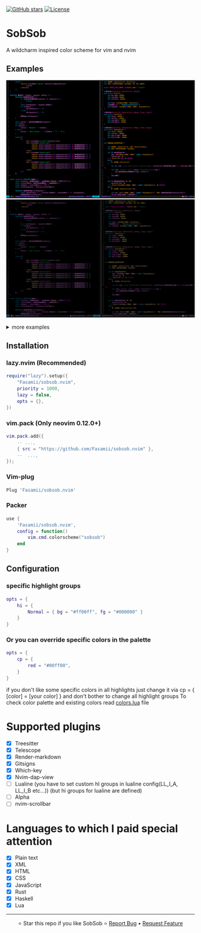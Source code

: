 [![GitHub stars](https://img.shields.io/github/stars/Fasamii/sobsob.nvim?style=flat-square&logo=github)](https://github.com/Fasamii/sobsob.nvim/stargazers)
[![License](https://img.shields.io/github/license/Fasamii/sobsob.nvim?style=flat-square)](LICENSE)
# SobSob
A wildcharm inspired color scheme for vim and nvim
## Examples
![sobsob example](examples/sobsob-light.png)
![hliphlip example](examples/hliphlip-dark.png)

<details>
<summary>more examples</summary>

![Telescope](examples/Telescope.png)

</details>

## Installation 
### lazy.nvim (Recommended)
```lua
require("lazy").setup({
    "Fasamii/sobsob.nvim",
    priority = 1000,
    lazy = false,
    opts = {},
})
```
### vim.pack (Only neovim 0.12.0+)
```lua
vim.pack.add({
    -- ...,
    { src = "https://github.com/Fasamii/sobsob.nvim" },
    --  ...,
});
```
### Vim-plug
```lua
Plug 'Fasamii/sobsob.nvim'
```
### Packer
```lua
use {
    'Fasamii/sobsob.nvim',
    config = function()
        vim.cmd.colorscheme("sobsob")
    end
}
```
## Configuration
### specific highlight groups
```lua
opts = {
    hi = {
        Normal = { bg = "#ff00ff", fg = "#000000" }
    }
}
```
### Or you can override specific colors in the palette
```lua
opts = {
    cp = {
        red = "#00ff00",
    }
}

```
 
if you don't like some specific colors in all highlights just change it via cp = { [color] =
[your color] } and don't bother to change all highlight groups
To check color palette and existing colors read [colors.lua](https://github.com/Fasamii/sobsob.nvim/blob/main/lua/sobsob/colors.lua) file
# Supported plugins
- [x] Treesitter
- [x] Telescope
- [x] Render-markdown
- [x] Gitsigns
- [x] Which-key
- [x] Nvim-dap-view
- [ ] Lualine (you have to set custom hl groups in lualine config(LL_I_A, LL_I_B etc...)) (but hi
groups for lualine are defined)
- [ ] Alpha
- [ ] nvim-scrollbar 

# Languages to which I paid special attention
- [X] Plain text
- [x] XML
- [x] HTML
- [x] CSS
- [X] JavaScript
- [X] Rust 
- [X] Haskell
- [X] Lua
---

<div align="center">

⭐ Star this repo if you like SobSob ⭐
[Report Bug](https://github.com/Fasamii/sobsob.nvim/issues) • [Request Feature](https://github.com/Fasamii/sobsob.nvim/issues)

</div>
